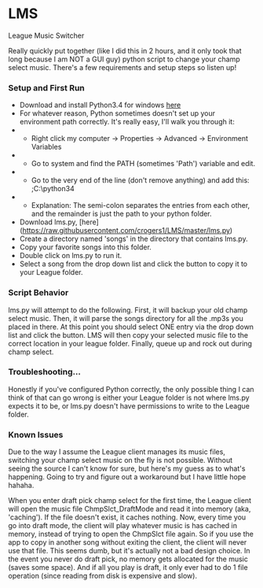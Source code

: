 # LMS
League Music Switcher

Really quickly put together (like I did this in 2 hours, and it only took that long because I am NOT a GUI guy) python script to change your champ select music.  There's a few requirements and setup steps so listen up!

### Setup and First Run

* Download and install Python3.4 for windows [here](https://www.python.org/ftp/python/3.4.0/python-3.4.0.msi)
* For whatever reason, Python sometimes doesn't set up your environment path correctly.  It's really easy, I'll walk you through it:
* - Right click my computer -> Properties -> Advanced -> Environment Variables
* - Go to system and find the PATH (sometimes 'Path') variable and edit.
* - Go to the very end of the line (don't remove anything) and add this: ;C:\python34
* - Explanation: The semi-colon separates the entries from each other, and the remainder is just the path to your python folder.
* Download lms.py, [here] (https://raw.githubusercontent.com/crogers1/LMS/master/lms.py)
* Create a directory named 'songs' in the directory that contains lms.py.
* Copy your favorite songs into this folder.
* Double click on lms.py to run it.
* Select a song from the drop down list and click the button to copy it to your League folder.

### Script Behavior
lms.py will attempt to do the following.  First, it will backup your old champ select music.  Then, it will parse the songs directory for all the .mp3s you placed in there.  At this point you should select ONE entry via the drop down list and click the button.  LMS will then copy your selected music file to the correct location in your league folder.  Finally, queue up and rock out during champ select.

### Troubleshooting...
Honestly if you've configured Python correctly, the only possible thing I can think of that can go wrong is either your League folder is not where lms.py expects it to be, or lms.py doesn't have permissions to write to the League folder.

### Known Issues
Due to the way I assume the League client manages its music files, switching your champ select music on the fly is not possible.  Without seeing the source I can't know for sure, but here's my guess as to what's happening.  Going to try and figure out a workaround but I have little hope hahaha.

When you enter draft pick champ select for the first time, the League client will open the music file ChmpSlct_DraftMode and read it into memory (aka, 'caching').  If the file doesn't exist, it caches nothing.  Now, every time you go into draft mode, the client will play whatever music is has cached in memory, instead of trying to open the ChmpSlct file again.  So if you use the app to copy in another song without exiting the client, the client will never use that file.  This seems dumb, but it's actually not a bad design choice.  In the event you never do draft pick, no memory gets allocated for the music (saves some space).  And if all you play is draft, it only ever had to do 1 file operation (since reading from disk is expensive and slow).
